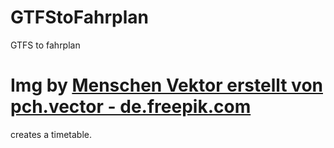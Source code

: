# GTFStoFahrplan
 GTFS to fahrplan


Img by <a href="https://de.freepik.com/vektoren/menschen">Menschen Vektor erstellt von pch.vector - de.freepik.com</a>
=======
creates a timetable.

